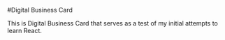 #Digital Business Card

This is Digital Business Card that serves as a test of my initial attempts to learn React.